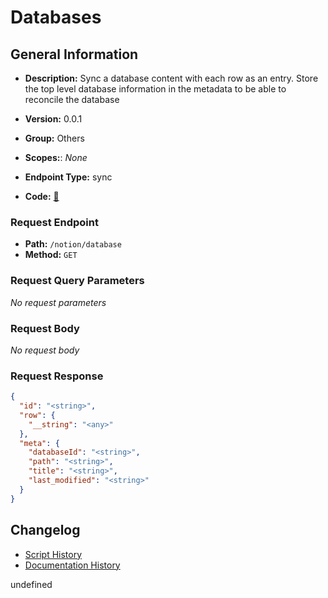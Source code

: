 # Databases

## General Information
- **Description:** Sync a database content with each row as an entry. Store the top level
database information in the metadata to be able to reconcile the database

- **Version:** 0.0.1
- **Group:** Others
- **Scopes:**: _None_
- **Endpoint Type:** sync
- **Code:** [🔗](https://github.com/NangoHQ/integration-templates/tree/main/integrations/notion/syncs/databases.ts)

### Request Endpoint

- **Path:** `/notion/database`
- **Method:** `GET`

### Request Query Parameters

_No request parameters_

### Request Body

_No request body_

### Request Response

```json
{
  "id": "<string>",
  "row": {
    "__string": "<any>"
  },
  "meta": {
    "databaseId": "<string>",
    "path": "<string>",
    "title": "<string>",
    "last_modified": "<string>"
  }
}
```

## Changelog


- [Script History](https://github.com/NangoHQ/integration-templates/commits/main/integrations/notion/syncs/databases.ts)
- [Documentation History](https://github.com/NangoHQ/integration-templates/commits/main/integrations/notion/syncs/databases.md)

<!-- END  GENERATED CONTENT -->

undefined